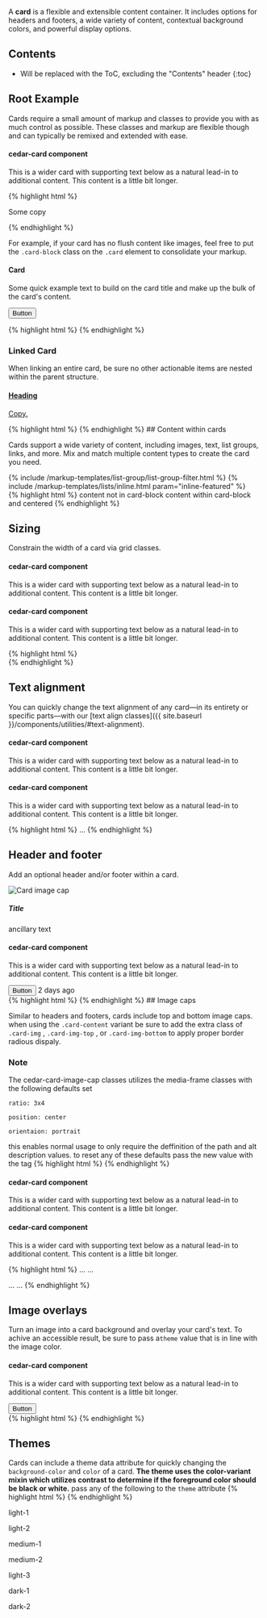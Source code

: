 A **card** is a flexible and extensible content container. It includes options for headers and footers, a wide variety of content, contextual background colors, and powerful display options.

## Contents

* Will be replaced with the ToC, excluding the "Contents" header
{:toc}

## Root Example

Cards require a small amount of markup and classes to provide you with as much control as possible. These classes and markup are flexible though and can typically be remixed and extended with ease.

<div class="cedar-example">
    <cedar-card>
        <cedar-card-image-cap-top path="http://placehold.it/320x150" alt="Example image"></cedar-card-image-cap-top>
        <cedar-card-block>
            <h4> cedar-card component </h4>
            <p>This is a wider card with supporting text below as a natural lead-in to additional content. This content is a little bit longer.</p>
        </cedar-card-block>
    </cedar-card>
</div>

{% highlight html %}
<cedar-card>
    <cedar-card-image-cap-top path="img-path" alt="context"></cedar-card-image-cap-top>
    <cedar-card-block><p>Some copy</p></cedar-card-block>
</cedar-card>
{% endhighlight %}


 For example, if your card has no flush content like images, feel free to put the `.card-block` class on the `.card` element to consolidate your markup.
<div class="cedar-example">
    <cedar-card spacing="card-block">
        <h4>Card</h4>
        <p>Some quick example text to build on the card title and make up the bulk of the card's content.</p>
        <button class="btn btn-primary">Button</button>
    </cedar-card>
</div>

{% highlight html %}
 <cedar-card spacing="card-block">
 </cedar-card>
{% endhighlight %}


### Linked Card

When linking an entire card, be sure no other actionable items are nested within the parent structure.

<div class="cedar-example" id="this-example">
<a href="#this-example" class ="card" riot-tag="cedar-card" data-example-id="link-contnet-card" >
    <cedar-card-image-cap-top alt="Example image" path="http://placehold.it/320x150" ></cedar-card-image-cap-top>
    <cedar-card-block>
        <h4> Heading </h4>
        <p>Copy.</p>
    </cedar-card-block>
</a>
</div>
{% highlight html %}
 <a href="#this-example" riot-tag="cedar-card"></a>
{% endhighlight %}
## Content within cards

Cards support a wide variety of content, including images, text, list groups, links, and more. Mix and match multiple content types to create the card you need.

<div class="cedar-example" data-example-id="content-in-content-card">
    <cedar-card>
        <cedar-card-image-cap-top alt="Example image" path="http://placehold.it/320x150" ></cedar-card-image-cap-top>
        {% include /markup-templates/list-group/list-group-filter.html %}
        <cedar-card-block align="text-xs-center">
            {% include /markup-templates/lists/inline.html param="inline-featured" %}
        </cedar-card-block>
    </cedar-card>
</div>
{% highlight html %}
<cedar-card>
    <cedar-card-image-cap-top path="img-path" alt="context"></cedar-card-image-cap-top>
    content not in card-block
    <cedar-card-block align="text-xs-center">
        content within card-block and centered
    </cedar-card-block>
</cedar-card>
{% endhighlight %}

## Sizing

Constrain the width of a card via grid classes.

<div class="cedar-example">
    <div class="row" data-example-id="card-in-grid">
        <div class="col-sm-6">
            <cedar-card>
                <cedar-card-image-cap-top alt="Example image" path="http://placehold.it/320x150" ></cedar-card-image-cap-top>
                <cedar-card-block>
                    <h4> cedar-card component </h4>
                    <p>This is a wider card with supporting text below as a natural lead-in to additional content. This content is a little bit longer.</p>
                </cedar-card-block>
            </cedar-card>
        </div>
        <div class="col-sm-6">
            <cedar-card>
                <cedar-card-image-cap-top alt="Example image" path="http://placehold.it/320x150" ></cedar-card-image-cap-top>
                <cedar-card-block>
                    <h4> cedar-card component </h4>
                    <p>This is a wider card with supporting text below as a natural lead-in to additional content. This content is a little bit longer.</p>
                </cedar-card-block>
            </cedar-card>
      </div>
    </div>
</div>
{% highlight html %}
    <div class="row">
      <div class="col-sm-12">
        <cedar-card></cedar-card>
      </div>
    </div>
{% endhighlight %}

## Text alignment

You can quickly change the text alignment of any card—in its entirety or specific parts—with our [text align classes]({{ site.baseurl }}/components/utilities/#text-alignment).
<div class="cedar-example">
    <div class="row">
        <div class="col-xs-6">
            <cedar-card spacing="card-block" align="text-xs-center" data-example-id="card-text-xs-center">
                <h4> cedar-card component </h4>
                <p>This is a wider card with supporting text below as a natural lead-in to additional content. This content is a little bit longer.</p>
            </cedar-card>
        </div>
         <div class="col-xs-6">
             <cedar-card spacing="card-block" align="text-xs-right" data-example-id="card-text-xs-right">
                <h4> cedar-card component </h4>
                <p>This is a wider card with supporting text below as a natural lead-in to additional content. This content is a little bit longer.</p>
            </cedar-card>
        </div>
    </div>
</div>

{% highlight html %}
<cedar-card spacing='card-block' align="text-xs-center"></cedar-card>
...
<cedar-card spacing='card-block' align="text-xs-right"></cedar-card>
{% endhighlight %}


## Header and footer

Add an optional header and/or footer within a card.
<div class="cedar-example">
    <cedar-card>
        <cedar-card-header >
            <div class="media">
                <div class="media-left">
                    <img src="http://placehold.it/50x50" alt="Card image cap" class="img-circle">
                </div>
                <div class="media-body">
                    <h5 class="media-heading">Title</h5>
                    <p>ancillary text</p>
                </div>
            </div>
        </cedar-card-header>
        <cedar-card-block>
            <h4> cedar-card component </h4>
            <p>This is a wider card with supporting text below as a natural lead-in to additional content. This content is a little bit longer.</p>
            <button class="btn btn-primary">Button</button>
        </cedar-card-block>
        <cedar-card-footer>
            2 days ago
        </cedar-card-footer>
    </cedar-card>
</div>
{% highlight html %}
<cedar-card>
        <cedar-card-header ></cedar-card-header>
        <cedar-card-block></cedar-card-block>
        <cedar-card-footer></cedar-card-footer>
</cedar-card>
{% endhighlight %}
## Image caps

Similar to headers and footers, cards include top and bottom image caps. when using the `.card-content` variant be sure to add the extra class of `.card-img` , `.card-img-top` , or `.card-img-bottom` to apply proper border radious dispaly.

### Note
The cedar-card-image-cap classes utilizes the media-frame classes with the following defaults set

`ratio: 3x4`

`position: center`

`orientaion: portrait`

this enables normal usage to only require the deffinition of the path and alt description values.
to reset any of these defaults pass the new value with the tag
{% highlight html %}
   <cedar-card-image-cap-top
    position="left"
    orientation="landscape"
    ratio="ratio-9-16"
    alt="Example image"
    path="http://placehold.it/320x150"
    >
{% endhighlight %}

<div class="cedar-example">
    <div class="row">
        <div class="col-sm-6">
            <cedar-card>
                <cedar-card-image-cap-top
                position="left"
                orientation="landscape"
                ratio="ratio-9-16"
                alt="Example image"
                path="http://placehold.it/320x150"
                >
                </cedar-card-image-cap-top>
                <cedar-card-block>
                    <h4> cedar-card component </h4>
                    <p>This is a wider card with supporting text below as a natural lead-in to additional content. This content is a little bit longer.</p>
                </cedar-card-block>
            </cedar-card>
        </div>
         <div class="col-sm-6">
             <cedar-card>
                <cedar-card-block>
                    <h4> cedar-card component </h4>
                    <p>This is a wider card with supporting text below as a natural lead-in to additional content. This content is a little bit longer.</p>
                </cedar-card-block>
                <cedar-card-image-cap-bottom
                alt="Example image"
                path='http://placehold.it/320x150'
                >
                </cedar-card-image-cap-bottom>
            </cedar-card>
        </div>
    </div>
</div>

{% highlight html %}
...
<cedar-card-image-cap-top></cedar-card-image-cap-top>
...

...
<cedar-card-image-cap-bottom></cedar-card-image-cap-bottom>
...
{% endhighlight %}

## Image overlays

Turn an image into a card background and overlay your card's text. To achive an accessible result, be sure to pass a`theme` value that is in line with the image color.
<div class="cedar-example">
    <cedar-card theme='dark-1'>
        <cedar-card-image-cap path="http://www.rei.com/content/landing-pages/lets-camp/img/mark/lead.jpg" alt="Text overlay cedar-card-image-cap component example" ></cedar-card-image-cap>
        <cedar-card-block overlay="true">
            <h4> cedar-card component </h4>
            <p>This is a wider card with supporting text below as a natural lead-in to additional content. This content is a little bit longer.</p>
            <button class="btn btn-primary">Button</button>
        </cedar-card-block>
    </cedar-card>
</div>
{% highlight html %}
    <cedar-card theme='dark-1'>
        <cedar-card-image-cap></cedar-card-image-cap>
        <cedar-card-block overlay="true"></cedar-card-block>
    </cedar-card>
{% endhighlight %}

## Themes

Cards  can include a theme data attribute for quickly changing the `background-color` and `color` of a card. **The theme uses the color-variant mixin which utilizes contrast to determine if the foreground color should be black or white.**
pass any of the following to the `theme` attribute
{% highlight html %}
<cedar-card theme='card-light-1'>
{% endhighlight %}
<div class="cedar-example">
    <div class="row" data-example-id="card-background-variants">
        <div class="col-sm-3">
            <cedar-card theme='light-1'>
                <cedar-card-block><p>light-1</p></cedar-card-block>
            </cedar-card>
        </div>
        <div class="col-sm-3">
            <cedar-card theme="light-2">
                <cedar-card-block><p>light-2</p></cedar-card-block>
            </cedar-card>
        </div>
        <div class="col-sm-3">
              <cedar-card theme="medium-1">
                <cedar-card-block><p>medium-1</p></cedar-card-block>
            </cedar-card>
        </div>
        <div class="col-sm-3">
            <cedar-card theme="medium-2">
                <cedar-card-block><p>medium-2</p></cedar-card-block>
            </cedar-card>
        </div>
        <div class="col-sm-3">
            <cedar-card theme="light-3">
                <cedar-card-block><p>light-3</p></cedar-card-block>
            </cedar-card>
        </div>
        <div class="col-sm-3">
            <cedar-card theme="dark-1">
                <cedar-card-block><p>dark-1</p></cedar-card-block>
            </cedar-card>
        </div>
        <div class="col-sm-3">
            <cedar-card theme="dark-2">
                <cedar-card-block><p>dark-2</p></cedar-card-block>
            </cedar-card>
        </div>
    </div>
</div>

<script>
//riot.mount('cedar-card', { c: 'card-tile'})
</script>


<!--
## Groups

Use card groups to render cards as a single, attached element with equal width and height columns. By default, card groups use `display: table;` and `table-layout: fixed;` to achieve their uniform sizing. However, enabling [flexbox mode]({{ site.baseurl }}/getting-started/flexbox) can switch that to use `display: flex;` and provide the same effect.

Only applies to small devices and above.

{% highlight html %}
<div class="card-group">
  <div class="card">
    <img class="card-img-top" data-src="holder.js/100px180/" alt="Card image cap">
    <div class="card-block">
      <h4 class="card-title">Card title</h4>
      <p class="card-text">This is a wider card with supporting text below as a natural lead-in to additional content. This content is a little bit longer.</p>
      <p class="card-text"><small class="text-muted">Last updated 3 mins ago</small></p>
    </div>
  </div>
  <div class="card">
    <img class="card-img-top" data-src="holder.js/100px180/" alt="Card image cap">
    <div class="card-block">
      <h4 class="card-title">Card title</h4>
      <p class="card-text">This card has supporting text below as a natural lead-in to additional content.</p>
      <p class="card-text"><small class="text-muted">Last updated 3 mins ago</small></p>
    </div>
  </div>
  <div class="card">
    <img class="card-img-top" data-src="holder.js/100px180/" alt="Card image cap">
    <div class="card-block">
      <h4 class="card-title">Card title</h4>
      <p class="card-text">This is a wider card with supporting text below as a natural lead-in to additional content. This card has even longer content than the first to show that equal height action.</p>
      <p class="card-text"><small class="text-muted">Last updated 3 mins ago</small></p>
    </div>
  </div>
</div>
{% endhighlight %}

## Decks

Need a set of equal width and height cards that aren't attached to one another? Use card decks. By default, card decks require two wrapping elements: `.card-deck-wrapper` and a `.card-deck`. We use table styles for the sizing and the gutters on `.card-deck`. The `.card-deck-wrapper` is used to negative margin out the `border-spacing` on the `.card-deck`.

Only applies to small devices and above.

**ProTip!** If you enable [flexbox mode]({{ site.baseurl }}/getting-started/flexbox/), you can remove the `.card-deck-wrapper`.

{% highlight html %}
<div class="card-deck-wrapper">
  <div class="card-deck">
    <div class="card">
      <img class="card-img-top" data-src="holder.js/100px200/" alt="Card image cap">
      <div class="card-block">
        <h4 class="card-title">Card title</h4>
        <p class="card-text">This is a longer card with supporting text below as a natural lead-in to additional content. This content is a little bit longer.</p>
        <p class="card-text"><small class="text-muted">Last updated 3 mins ago</small></p>
      </div>
    </div>
    <div class="card">
      <img class="card-img-top" data-src="holder.js/100px200/" alt="Card image cap">
      <div class="card-block">
        <h4 class="card-title">Card title</h4>
        <p class="card-text">This card has supporting text below as a natural lead-in to additional content.</p>
        <p class="card-text"><small class="text-muted">Last updated 3 mins ago</small></p>
      </div>
    </div>
    <div class="card">
      <img class="card-img-top" data-src="holder.js/100px200/" alt="Card image cap">
      <div class="card-block">
        <h4 class="card-title">Card title</h4>
        <p class="card-text">This is a wider card with supporting text below as a natural lead-in to additional content. This card has even longer content than the first to show that equal height action.</p>
        <p class="card-text"><small class="text-muted">Last updated 3 mins ago</small></p>
      </div>
    </div>
  </div>
</div>
{% endhighlight %}

## Columns

Cards can be organized into [Masonry](http://masonry.desandro.com)-like columns with just CSS by wrapping them in `.card-columns`. Only applies to small devices and above.

**Heads up!** This is **not available in IE9 and below** as they have no support for the [`column-*` CSS properties](https://developer.mozilla.org/en-US/docs/Web/Guide/CSS/Using_multi-column_layouts).

{% highlight html %}
<div class="card-columns">
  <div class="card">
    <img class="card-img-top" data-src="holder.js/100px160/" alt="Card image cap">
    <div class="card-block">
      <h4 class="card-title">Card title that wraps to a new line</h4>
      <p class="card-text">This is a longer card with supporting text below as a natural lead-in to additional content. This content is a little bit longer.</p>
    </div>
  </div>
  <div class="card card-block">
    <blockquote class="card-blockquote">
      <p>Lorem ipsum dolor sit amet, consectetur adipiscing elit. Integer posuere erat a ante.</p>
      <footer>
        <small class="text-muted">
          Someone famous in <cite title="Source Title">Source Title</cite>
        </small>
      </footer>
    </blockquote>
  </div>
  <div class="card">
    <img class="card-img-top" data-src="holder.js/100px160/" alt="Card image cap">
    <div class="card-block">
      <h4 class="card-title">Card title</h4>
      <p class="card-text">This card has supporting text below as a natural lead-in to additional content.</p>
      <p class="card-text"><small class="text-muted">Last updated 3 mins ago</small></p>
    </div>
  </div>
  <div class="card card-block card-inverse card-primary text-xs-center">
    <blockquote class="card-blockquote">
      <p>Lorem ipsum dolor sit amet, consectetur adipiscing elit. Integer posuere erat.</p>
      <footer>
        <small>
          Someone famous in <cite title="Source Title">Source Title</cite>
        </small>
      </footer>
    </blockquote>
  </div>
  <div class="card card-block text-xs-center">
    <h4 class="card-title">Card title</h4>
    <p class="card-text">This card has supporting text below as a natural lead-in to additional content.</p>
    <p class="card-text"><small class="text-muted">Last updated 3 mins ago</small></p>
  </div>
  <div class="card">
    <img class="card-img" data-src="holder.js/100px260/" alt="Card image">
  </div>
  <div class="card card-block text-xs-right">
    <blockquote class="card-blockquote">
      <p>Lorem ipsum dolor sit amet, consectetur adipiscing elit. Integer posuere erat a ante.</p>
      <footer>
        <small class="text-muted">
          Someone famous in <cite title="Source Title">Source Title</cite>
        </small>
      </footer>
    </blockquote>
  </div>
  <div class="card card-block">
    <h4 class="card-title">Card title</h4>
    <p class="card-text">This is a wider card with supporting text below as a natural lead-in to additional content. This card has even longer content than the first to show that equal height action.</p>
    <p class="card-text"><small class="text-muted">Last updated 3 mins ago</small></p>
  </div>
</div>
{% endhighlight %}
 -->
